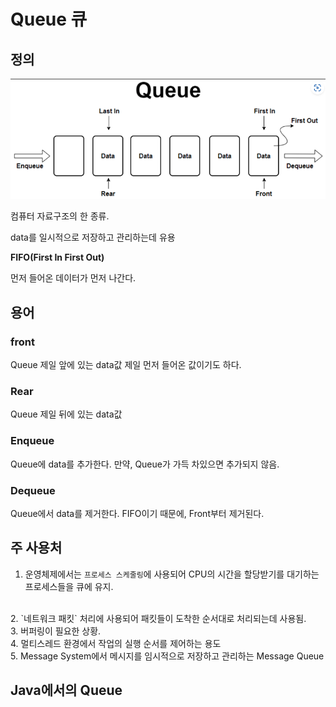 # Queue 큐

## 정의
![queue](../../images/Cs/queue.png)

컴퓨터 자료구조의 한 종류.

data를 일시적으로 저장하고 관리하는데 유용

**FIFO(First In First Out)**

먼저 들어온 데이터가 먼저 나간다.

## 용어

### front 
Queue 제일 앞에 있는 data값
제일 먼저 들어온 값이기도 하다.

### Rear
Queue 제일 뒤에 있는 data값

### Enqueue 
Queue에 data를 추가한다. 
만약, Queue가 가득 차있으면 추가되지 않음.

### Dequeue
Queue에서 data를 제거한다.
FIFO이기 때문에, Front부터 제거된다.

## 주 사용처
1. 운영체제에서는 `프로세스 스케줄링`에 사용되어 CPU의 시간을 할당받기를 대기하는 프로세스들을 큐에 유지.
</br>
2. `네트워크 패킷` 처리에 사용되어 패킷들이 도착한 순서대로 처리되는데 사용됨.
</br>
3. 버퍼링이 필요한 상황.
</br>
4. 멀티스레드 환경에서 작업의 실행 순서를 제어하는 용도
</br>
5. Message System에서 메시지를 임시적으로 저장하고 관리하는 Message Queue

## Java에서의 Queue
